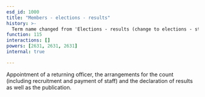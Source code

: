 ```yaml
---
esd_id: 1000
title: "Members - elections - results"
history: >-
  Term name changed from 'Elections - results (change to elections - staffing)' to 'Members - elections - results' in version 3.00.
function: 115
interactions: []
powers: [2631, 2631, 2631]
internal: true

---
```


Appointment of a returning officer, the arrangements for the count (including recruitment and payment of staff) and the declaration of results as well as the publication.

